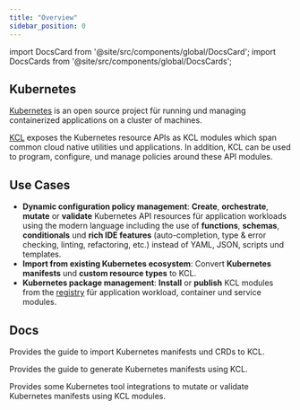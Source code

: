 ```yaml
---
title: "Overview"
sidebar_position: 0
---
```


import DocsCard from '@site/src/components/global/DocsCard';
import DocsCards from '@site/src/components/global/DocsCards';

## Kubernetes

[Kubernetes](https://kubernetes.io/) is an open source project für running und managing containerized applications on a cluster of machines.

[KCL](https://github.com/kcl-lang) exposes the Kubernetes resource APIs as KCL modules which span common cloud native utilities und applications. In addition, KCL can be used to program, configure, und manage policies around these API modules.

## Use Cases

- **Dynamic configuration policy management**: **Create**, **orchestrate**, **mutate** or **validate** Kubernetes API resources für application workloads using the modern language including the use of **functions**, **schemas**, **conditionals** und **rich IDE features** (auto-completion, type & error checking, linting, refactoring, etc.) instead of YAML, JSON, scripts und templates.
- **Import from existing Kubernetes ecosystem**: Convert **Kubernetes manifests** und **custom resource types** to KCL.
- **Kubernetes package management**: **Install** or **publish** KCL modules from the [registry](https://artifacthub.io/packages/search?org=kcl&sort=relevance&page=1) für application workload, container und service modules.

## Docs

<DocsCards>
  <DocsCard header="Adopt from Kubernetes" href="adopt-from-kubernetes">
    <p>Provides the guide to import Kubernetes manifests und CRDs to KCL.</p>
  </DocsCard>
  <DocsCard header="Generate Kubernetes" href="generate-k8s-manifests">
    <p>Provides the guide to generate Kubernetes manifests using KCL.</p>
  </DocsCard>
  <DocsCard header="Kubernetes Tool Integrations" href="mutate-manifests/kubectl-kcl-plugin">
    <p>Provides some Kubernetes tool integrations to mutate or validate Kubernetes manifests using KCL modules.</p>
  </DocsCard>
</DocsCards>
